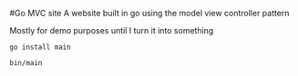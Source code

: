 #Go MVC site
A website built in go using the model view controller pattern

Mostly for demo purposes until I turn it into something

`go install main`

`bin/main`
